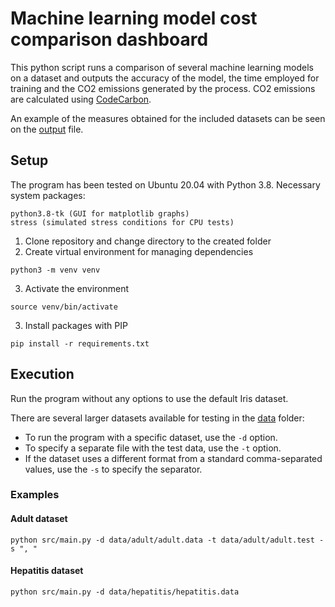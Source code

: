 # Machine learning model cost comparison dashboard

This python script runs a comparison of several machine learning models on a dataset and outputs the accuracy of the model, the time employed for training and the CO2 emissions generated by the process. CO2 emissions are calculated using [CodeCarbon](https://github.com/mlco2/codecarbon).

An example of the measures obtained for the included datasets can be seen on the [output](output.txt) file.

## Setup
The program has been tested on Ubuntu 20.04 with Python 3.8.
Necessary system packages:
```
python3.8-tk (GUI for matplotlib graphs)
stress (simulated stress conditions for CPU tests)
```
1. Clone repository and change directory to the created folder
2. Create virtual environment for managing dependencies
```
python3 -m venv venv
```
3. Activate the environment
```
source venv/bin/activate
```
3. Install packages with PIP
```
pip install -r requirements.txt
```

## Execution
Run the program without any options to use the default Iris dataset.

There are several larger datasets available for testing in the [data](data) folder:

- To run the program with a specific dataset, use the `-d` option.
- To specify a separate file with the test data, use the `-t` option.
- If the dataset uses a different format from a standard comma-separated values, use the `-s` to specify the separator.

### Examples
#### Adult dataset
```
python src/main.py -d data/adult/adult.data -t data/adult/adult.test -s ", "
```

#### Hepatitis dataset
```
python src/main.py -d data/hepatitis/hepatitis.data
```